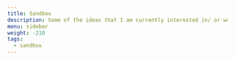 ```yaml
---
title: Sandbox
description: Some of the ideas that I am currently interested in/ or working on
menu: sidebar
weight: -210
tags:
  - sandbox
---
```

